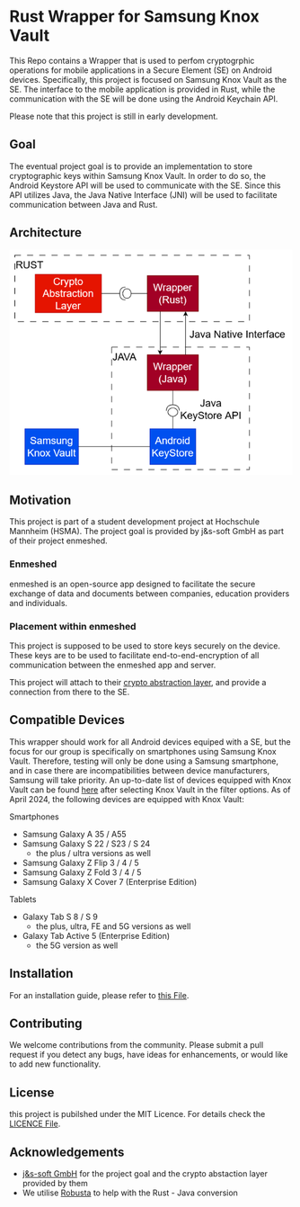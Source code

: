 
# Rust Wrapper for Samsung Knox Vault

This Repo contains a Wrapper that is used to perfom cryptogrphic operations for mobile applications in a Secure Element (SE) on Android devices. Specifically, this project is focused on Samsung Knox Vault as the SE. The interface to the mobile application is provided in Rust, while the communication with the SE will be done using the Android Keychain API. 

Please note that this project is still in early development.

## Goal
The eventual project goal is to provide an implementation to store cryptographic keys within Samsung Knox Vault. In order to do so, the Android Keystore API will be used to communicate with the SE. Since this API utilizes Java, the Java Native Interface (JNI) will be used to facilitate communication between Java and Rust.

## Architecture
![Architecture diagram](/res/Architecture_Simple.png)

## Motivation
This project is part of a student development project at Hochschule Mannheim (HSMA). The project goal is provided by j&s-soft GmbH as part of their project enmeshed. 

### Enmeshed
enmeshed is an open-source app designed to facilitate the secure exchange of data and documents between companies, education providers and individuals.

### Placement within enmeshed
This project is supposed to be used to store keys securely on the device. These keys are to be used to facilitate end-to-end-encryption of all communication between the enmeshed app and server.

This project will attach to their [crypto abstraction layer](https://github.com/nmshd/rust-crypto), and provide a connection from there to the SE.

## Compatible Devices
This wrapper should work for all Android devices equiped with a SE, but the focus for our group is specifically on smartphones using Samsung Knox Vault. Therefore, testing will only be done using a Samsung smartphone, and in case there are incompatibilities between device manufacturers, Samsung will take priority. An up-to-date list of devices equipped with Knox Vault can be found [here](https://www.samsungknox.com/en/knox-platform/supported-devices) after selecting Knox Vault in the filter options. As of April 2024, the following devices are equipped with Knox Vault:

Smartphones 
- Samsung Galaxy A 35 / A55 
- Samsung Galaxy S 22 / S23 / S 24
  - the plus / ultra versions as well
- Samsung Galaxy Z Flip 3 / 4 / 5
- Samsung Galaxy Z Fold 3 / 4 / 5
- Samsung Galaxy X Cover 7 (Enterprise Edition) 

Tablets 
- Galaxy Tab S 8 / S 9
  - the plus, ultra, FE and 5G versions as well
- Galaxy Tab Active 5 (Enterprise Edition)
  - the 5G version as well

## Installation 
For an installation guide, please refer to [this File](https://github.com/cep-sose2024/vulcans_limes/blob/master/Installation.md).

## Contributing
We welcome contributions from the community. Please submit a pull request if you detect any bugs, have ideas for enhancements, or would like to add new functionality.


## License

this project is pubilshed under the MIT Licence. For details check the [LICENCE File](https://github.com/cep-sose2024/vulcans_limes/blob/master/LICENSE).

## Acknowledgements

 - [j&s-soft GmbH](https://github.com/js-soft) for the project goal and the crypto abstaction layer provided by them
 - We utilise [Robusta](https://github.com/giovanniberti/robusta) to help with the Rust - Java conversion
